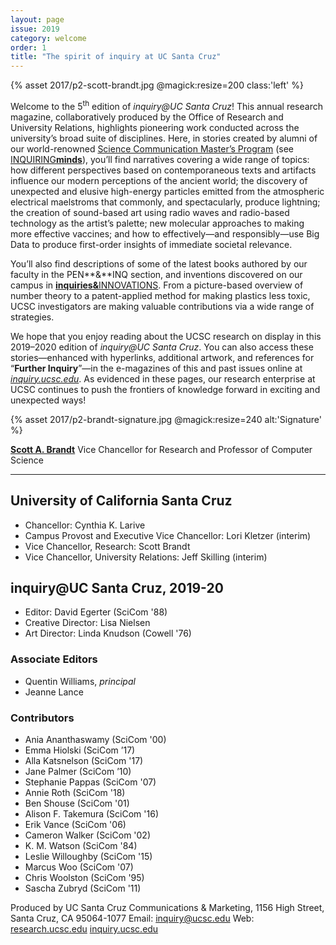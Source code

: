 ```yaml
---
layout: page
issue: 2019
category: welcome
order: 1
title: "The spirit of inquiry at UC Santa Cruz"
---
```


{% asset 2017/p2-scott-brandt.jpg @magick:resize=200 class:'left' %}

Welcome to the 5<sup>th</sup> edition of *inquiry@UC Santa Cruz*! This annual research magazine, collaboratively produced by the Office of Research and University Relations, highlights pioneering work conducted across the university’s broad suite of disciplines. Here, in stories created by alumni of our world-renowned [Science Communication Master’s Program](https://scicom.ucsc.edu/) (see [INQUIRING**minds**](/contributors/)), you’ll find narratives covering a wide range of topics: how different perspectives based on contemporaneous texts and artifacts influence our modern perceptions of the ancient world; the discovery of unexpected and elusive high-energy particles emitted from the atmospheric electrical maelstroms that commonly, and spectacularly, produce lightning; the creation of sound-based art using radio waves and radio-based technology as the artist’s palette; new molecular approaches to making more effective vaccines; and how to effectively—and responsibly—use Big Data to produce first-order insights of immediate societal relevance.

You’ll also find descriptions of some of the latest books authored by our faculty in the PEN**&**INQ section, and inventions discovered on our campus in [**inquiries&**<span class="caps">INNOVATIONS</span>](/2019-20/innovations/). From a picture-based overview of number theory to a patent-applied method for making plastics less toxic, UCSC investigators are making valuable contributions via a wide range of strategies.

We hope that you enjoy reading about the UCSC research on display in this 2019–2020 edition of *inquiry@UC Santa Cruz*. You can also access these stories—enhanced with hyperlinks, additional artwork, and references for “**Further Inquiry**”—in the e-magazines of this and past issues online at [*inquiry.ucsc.edu*](https://inquiry.ucsc.edu). As evidenced in these pages, our research enterprise at UCSC continues to push the frontiers of knowledge forward in exciting and unexpected ways!

{% asset 2017/p2-brandt-signature.jpg @magick:resize=240 alt:'Signature' %}

[**Scott A. Brandt**](https://www.soe.ucsc.edu/people/sbrandt)
Vice Chancellor for Research
and Professor of Computer Science

****

## University of California Santa Cruz

- Chancellor: Cynthia K. Larive
- Campus Provost and Executive Vice Chancellor: Lori Kletzer (interim)
- Vice Chancellor, Research: Scott Brandt
- Vice Chancellor, University Relations: Jeff Skilling (interim)

## inquiry@UC Santa Cruz, 2019-20

- Editor: David Egerter (SciCom '88)
- Creative Director: Lisa Nielsen
- Art Director: Linda Knudson (Cowell '76)

### Associate Editors

- Quentin Williams, _principal_
- Jeanne Lance

### Contributors

- Ania Ananthaswamy (SciCom '00)
- Emma Hiolski (SciCom ’17)
- Alla Katsnelson (SciCom '17)
- Jane Palmer (SciCom ’10)
- Stephanie Pappas (SciCom '07)
- Annie Roth (SciCom '18)
- Ben Shouse (SciCom '01)
- Alison F. Takemura (SciCom '16)
- Erik Vance (SciCom '06)
- Cameron Walker (SciCom '02)
- K. M. Watson (SciCom '84)
- Leslie Willoughby (SciCom '15)
- Marcus Woo (SciCom '07)
- Chris Woolston (SciCom '95)
- Sascha Zubryd (SciCom '11)

Produced by UC Santa Cruz Communications & Marketing,
1156 High Street,
Santa Cruz, CA 95064-1077
Email: [inquiry@ucsc.edu](mailto:inquiry@ucsc.edu)
Web: [research.ucsc.edu](http://research.ucsc.edu) [inquiry.ucsc.edu](http://inquiry.ucsc.edu)